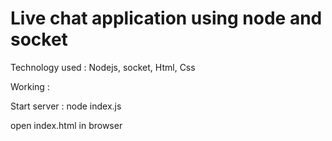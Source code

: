 # Live chat application using node and socket

Technology used : Nodejs, socket, Html, Css

Working : 

Start server : node index.js

open index.html in browser
